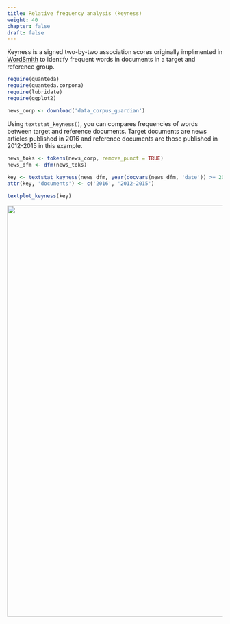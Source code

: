 ```yaml
---
title: Relative frequency analysis (keyness)
weight: 40
chapter: false
draft: false
---
```


Keyness is a signed two-by-two association scores originally implimented in [WordSmith](http://www.lexically.net/wordsmith/) to identify frequent words in documents in a target and reference group.


```r
require(quanteda)
require(quanteda.corpora)
require(lubridate)
require(ggplot2)
```



```r
news_corp <- download('data_corpus_guardian')
```



Using `textstat_keyness()`, you can compares frequencies of words between target and reference documents. Target documents are news articles published in 2016 and reference documents are those published in 2012-2015 in this example.


```r
news_toks <- tokens(news_corp, remove_punct = TRUE) 
news_dfm <- dfm(news_toks)
 
key <- textstat_keyness(news_dfm, year(docvars(news_dfm, 'date')) >= 2016)
attr(key, 'documents') <- c('2016', '2012-2015')

textplot_keyness(key)
```

<img src="/statistical-analysis/keyness_files/figure-html/unnamed-chunk-4-1.png" width="960" />


